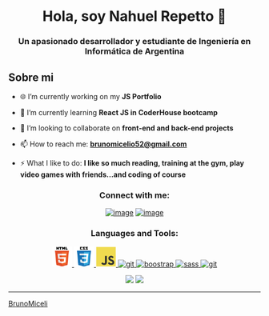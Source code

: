<div align="center">
  <h1 align="center">Hola, soy Nahuel Repetto 👋</h1>
  <h3 align="center">Un apasionado desarrollador y estudiante de Ingeniería en Informática de Argentina</h3>
</div>

## Sobre mi
- 🌐 I’m currently working on my **JS Portfolio**

- 🌱 I’m currently learning **React JS in CoderHouse bootcamp**

- 👯 I’m looking to collaborate on **front-end and back-end projects**

- 📫 How to reach me: **brunomicelio52@gmail.com**

- ⚡ What I like to do: **I like so much reading, training at the gym, play video games with friends...and coding of course**

<h3 align="center">Connect with me:</h3>
<div align="center">

[![image](https://img.shields.io/badge/LinkedIn-0077B5?style=for-the-badge&logo=linkedin&logoColor=white)](www.linkedin.com/in/nahuel-repetto)
[![image](https://img.shields.io/badge/Gmail-D14836?style=for-the-badge&logo=gmail&logoColor=white)](mailto:repettonahuelbautista@gmail.com)
  
</div>

<h3 align="center">Languages and Tools:</h3>

<p align="center"> 
  <a href="https://www.w3.org/html/" target="_blank"> 
    <img src="https://raw.githubusercontent.com/devicons/devicon/master/icons/html5/html5-original-wordmark.svg" alt="html5" width="40" height="40"/> 
  </a>
  <a href="https://www.w3schools.com/css/" target="_blank"> 
    <img src="https://raw.githubusercontent.com/devicons/devicon/master/icons/css3/css3-original-wordmark.svg" alt="css3" width="40" height="40"/> 
  </a> 
  <a href="https://developer.mozilla.org/en-US/docs/Web/JavaScript" target="_blank"> 
    <img src="https://raw.githubusercontent.com/devicons/devicon/master/icons/javascript/javascript-original.svg" alt="javascript" width="40" height="40"/> 
  </a> 
  <a href="https://git-scm.com/" target="_blank"> 
    <img src="https://www.vectorlogo.zone/logos/git-scm/git-scm-icon.svg" alt="git" width="40" height="40"/> 
  </a>
  <a href="https://getbootstrap.com/" target="_blank">
    <img src="https://getbootstrap.com/docs/5.3/assets/brand/bootstrap-logo-shadow.png" alt="boostrap" width="40" height="40"/>
  </a>
<a href="https://sass-lang.com/" target="_blank">
  <img src="https://sass-lang.com/assets/img/logos/logo.svg" alt="sass" width="40" height="40"/>
</a>
<a href="https://nodejs.org/en" target="_blank"> 
    <img src="https://static-00.iconduck.com/assets.00/node-js-icon-454x512-nztofx17.png" alt="git" width="40" height="40"/> 
  </a>
</p>

<p align= "center">
  <img height= "150" src="https://github-readme-stats.vercel.app/api?username=mekanicas&theme=react&show_icons=true&include_all_commits=true" />
  <img height= "150" src="https://github-readme-stats.vercel.app/api/top-langs/?username=mekanicas&theme=react&layout=compact" />
</p>

------

[BrunoMiceli](https://github.com/mekanicas)
